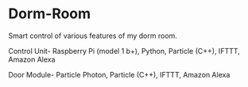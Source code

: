 # Dorm-Room
Smart control of various features of my dorm room.


Control Unit- Raspberry Pi (model 1 b+), Python, Particle (C++), IFTTT, Amazon Alexa

Door Module- Particle Photon, Particle (C++), IFTTT, Amazon Alexa

